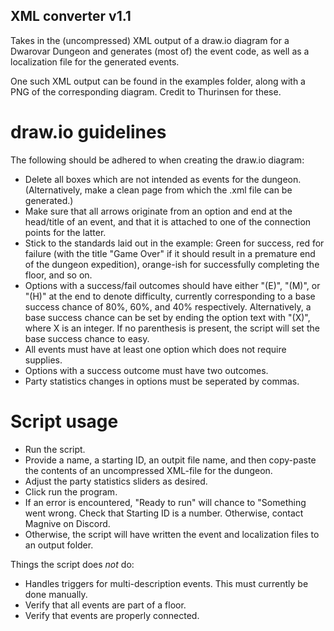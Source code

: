 ## XML converter v1.1
Takes in the (uncompressed) XML output of a draw.io diagram for a Dwarovar Dungeon and generates (most of) the event code, as well as a localization file for the generated events.

One such XML output can be found in the examples folder, along with a PNG of the corresponding diagram. Credit to Thurinsen for these.

# draw.io guidelines
The following should be adhered to when creating the draw.io diagram:
* Delete all boxes which are not intended as events for the dungeon. (Alternatively, make a clean page from which the .xml file can be generated.)
* Make sure that all arrows originate from an option and end at the head/title of an event, and that it is attached to one of the connection points for the latter.
* Stick to the standards laid out in the example: Green for success, red for failure (with the title "Game Over" if it should result in a premature end of the dungeon expedition), orange-ish for successfully completing the floor, and so on.
* Options with a success/fail outcomes should have either "(E)", "(M)", or "(H)" at the end to denote difficulty, currently corresponding to a base success chance of 80%, 60%, and 40% respectively. Alternatively, a base success chance can be set by ending the option text with "(X)", where X is an integer. If no parenthesis is present, the script will set the base success chance to easy.
* All events must have at least one option which does not require supplies.
* Options with a success outcome must have two outcomes.
* Party statistics changes in options must be seperated by commas.

# Script usage
* Run the script.
* Provide a name, a starting ID, an outpit file name, and then copy-paste the contents of an uncompressed XML-file for the dungeon.
* Adjust the party statistics sliders as desired.
* Click run the program.
* If an error is encountered, "Ready to run" will chance to "Something went wrong. Check that Starting ID is a number. Otherwise, contact Magnive on Discord.
* Otherwise, the script will have written the event and localization files to an output folder.

Things the script does *not* do:
* Handles triggers for multi-description events. This must currently be done manually.
* Verify that all events are part of a floor.
* Verify that events are properly connected.
